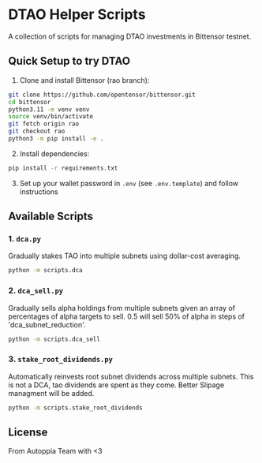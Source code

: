 # DTAO Helper Scripts

A collection of scripts for managing DTAO investments in Bittensor testnet.

## Quick Setup to try DTAO

1. Clone and install Bittensor (rao branch):
```bash
git clone https://github.com/opentensor/bittensor.git
cd bittensor
python3.11 -m venv venv
source venv/bin/activate
git fetch origin rao
git checkout rao
python3 -m pip install -e .
```

2. Install dependencies:
```bash
pip install -r requirements.txt
```

3. Set up your wallet password in `.env` (see `.env.template`) and follow instructions

## Available Scripts

### 1. `dca.py`
Gradually stakes TAO into multiple subnets using dollar-cost averaging.
```bash
python -m scripts.dca  
```

### 2. `dca_sell.py`
Gradually sells alpha holdings from multiple subnets given an array of percentages of alpha targets to sell. 0.5 will sell 50% of alpha in steps of 'dca_subnet_reduction'. 

```bash
python -m scripts.dca_sell  
```

### 3. `stake_root_dividends.py`
Automatically reinvests root subnet dividends across multiple subnets. 
This is not a DCA, tao dividends are spent as they come. Better Slipage managment will be added. 
```bash
python -m scripts.stake_root_dividends 
```


## License
From Autoppia Team with <3